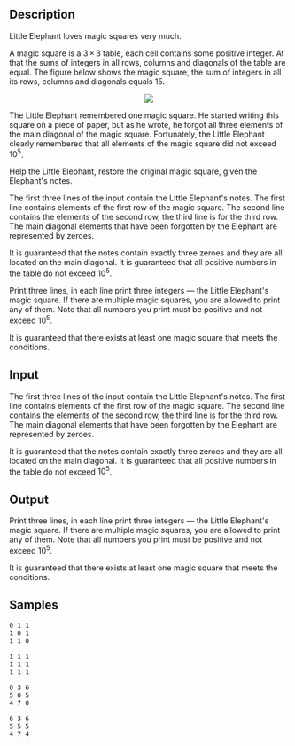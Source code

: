 ## Description

<div><p>Little Elephant loves magic squares very much.</p><p>A <span class="tex-font-style-it">magic square</span> is a <span class="tex-span">3 × 3</span> table, each cell contains some positive integer. At that the sums of integers in all rows, columns and diagonals of the table are equal. The figure below shows the magic square, the sum of integers in all its rows, columns and diagonals equals 15.</p><center> <img class="tex-graphics" src="./26267/file/HoNzZhjn.png" style="max-width: 100.0%;max-height: 100.0%;"> </center><p>The Little Elephant remembered one magic square. He started writing this square on a piece of paper, but as he wrote, he forgot all three elements of the main diagonal of the magic square. Fortunately, the Little Elephant clearly remembered that all elements of the magic square did not exceed <span class="tex-span">10<sup class="upper-index">5</sup></span>. </p><p>Help the Little Elephant, restore the original magic square, given the Elephant's notes.</p></div><div class="input-specification"><p>The first three lines of the input contain the Little Elephant's notes. The first line contains elements of the first row of the magic square. The second line contains the elements of the second row, the third line is for the third row. The main diagonal elements that have been forgotten by the Elephant are represented by zeroes.</p><p>It is guaranteed that the notes contain exactly three zeroes and they are all located on the main diagonal. It is guaranteed that all positive numbers in the table do not exceed <span class="tex-span">10<sup class="upper-index">5</sup></span>.</p></div><div class="output-specification"><p>Print three lines, in each line print three integers — the Little Elephant's magic square. If there are multiple magic squares, you are allowed to print any of them. Note that all numbers you print must be positive and not exceed <span class="tex-span">10<sup class="upper-index">5</sup></span>.</p><p>It is guaranteed that there exists at least one magic square that meets the conditions.</p></div>


## Input

<p>The first three lines of the input contain the Little Elephant's notes. The first line contains elements of the first row of the magic square. The second line contains the elements of the second row, the third line is for the third row. The main diagonal elements that have been forgotten by the Elephant are represented by zeroes.</p><p>It is guaranteed that the notes contain exactly three zeroes and they are all located on the main diagonal. It is guaranteed that all positive numbers in the table do not exceed <span class="tex-span">10<sup class="upper-index">5</sup></span>.</p>


## Output

<p>Print three lines, in each line print three integers — the Little Elephant's magic square. If there are multiple magic squares, you are allowed to print any of them. Note that all numbers you print must be positive and not exceed <span class="tex-span">10<sup class="upper-index">5</sup></span>.</p><p>It is guaranteed that there exists at least one magic square that meets the conditions.</p>


## Samples

```input1
0 1 1
1 0 1
1 1 0

```

```output1
1 1 1
1 1 1
1 1 1

```






```input2
0 3 6
5 0 5
4 7 0

```

```output2
6 3 6
5 5 5
4 7 4

```



